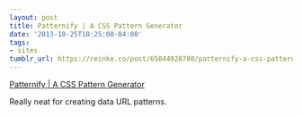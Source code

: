```yaml
---
layout: post
title: Patternify | A CSS Pattern Generator
date: '2013-10-25T10:25:00-04:00'
tags:
- sites
tumblr_url: https://reinke.co/post/65044928780/patternify-a-css-pattern-generator
---
```

[Patternify | A CSS Pattern Generator](http://www.patternify.com/)  

Really neat for creating data URL patterns.

